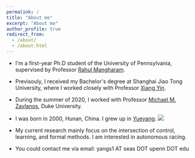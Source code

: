 ```yaml
---
permalink: /
title: "About me"
excerpt: "About me"
author_profile: true
redirect_from: 
  - /about/
  - /about.html
---
```


* I'm a first-year Ph.D student of the University of Pennsylvania, supervised by Professor [Rahul Mangharam](https://www.seas.upenn.edu/~rahulm/).

* Previsouly, I received my Bachelor's degree at Shanghai Jiao Tong University, where I worked closely with Professor [Xiang Yin](https://xiangyin.sjtu.edu.cn/).

* During the summer of 2020, I worked with Professor [Michael M. Zavlanos](https://people.duke.edu/~mz61/), Duke University.

* I was born in 2000, Hunan, China. I grew up in [Yueyang](https://en.wikipedia.org/wiki/Yueyang). <a href='https://shuoyang2000.github.io'  title='Home'><img src='//clustrmaps.com/map_v2.png?cl=ffffff&w=70&t=n&d=u8rjKklEflLlDJ95bBs8OTRj3QGRNt2FM-fI3LaD0nI'/></a>

* My current research mainly focus on the intersection of control, learning, and formal methods. I am interested in autonomous racing.

* You could contact me via email: yangs1 AT seas DOT upenn DOT edu